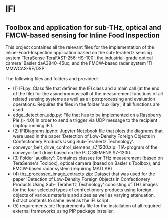 # IFI
## Toolbox and application for sub-THz, optical and FMCW-based sensing for Inline Food Inspection
This project containes all the relevant files for the implementation of the Inline-Food-Inspection application based on the sub-terahertz sensing system 'TeraSense TeraFAST-256-HS-100', the industrial-grade optical camera 'Basler daA3840-45uc, and the FMCW-based radar system 'TI MMWCAS-RF/DSP'

The following files and folders and provided:

- (1) IFI.py: Class file that defines the IFI class and a main call (at the end of the file) for the asynchronous call of the measurement functions of all related sensing systems as well as all postprocessing and evaluation operations. Requires the files in the folder 'auxiliary', if all functions are used.
- edge_detection_udp.py: File that has to be implemented on a Raspberry Pie (> 4.0) in order to send a trigger via UDP message to the recipient (laptop running IFI).
- (2) IFIDiagrams.ipynb: Jupyter Notebook file that plots the diagrams that were used in the paper 'Detection of Low-Density Foreign Objects in Confectionery Products Using Sub-Terahertz Technology'.
- conveyor_belt_drive_control_siemens_s7_1200.zip: TIA-program of the conveyor belt drive based on the PLC SIEMENS S7-1200.
- (3) Folder 'auxiliary': Containes classes for THz measurement (based on TeraSense's Toolbox), optical camera (based on Basler's Toolbox), and FMCW-based radar system (requiring MATLAB)
- (4) thz_processed_image_extracts.zip: Dataset that was used for the paper 'Detection of Low-Density Foreign Objects in Confectionery Products Using Sub-
Terahertz Technology' consisting of THz images for the four selected types of confectionery products using foreign objects of various materials and sizes as well as varying attenuation. Extract contents to same level as the IFI script.
- (5) requirements.txt: Requirements file for the installation of all required external frameworks using PIP package installer.
